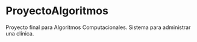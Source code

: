 # ProyectoAlgoritmos
Proyecto final para Algoritmos Computacionales. Sistema para administrar una clínica.
